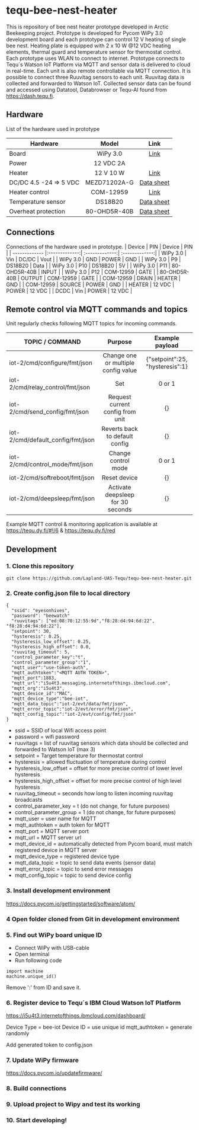 # tequ-bee-nest-heater

This is repository of bee nest heater prototype developed in Arctic Beekeeping project. Prototype is developed for Pycom WiPy 3.0 development board and each prototype can control 12 V heating of single bee nest. Heating plate is equipped with 2 x 10 W @12 VDC heating elements, thermal guard and temperature sensor for thermostat control. Each prototype uses WLAN to connect to internet. Prototype connects to Tequ´s Watson IoT Platform via MQTT and sensor data is delivered to cloud in real-time. Each unit is also remote controllable via MQTT connection. It is possible to connect three Ruuvitag sensors to each unit. Ruuvitag data is collected and forwarded to Watson IoT. Collected sensor data can be found and accessed using Datatool, Databrowser or Tequ-AI found from https://dash.tequ.fi.

## Hardware 
List of the hardware used in prototype

| Hardware               | Model         | Link          |
| -------------          |:-------------:| :-------------:| 
| Board                  | WiPy 3.0      | <a href="https://docs.pycom.io/datasheets/development/wipy3/">Link</a>|
| Power                  | 12 VDC 2A     | |
| Heater                 | 12 V 10 W     | <a href="https://www.partco.fi/fi/mekaniikka/kotelointi/kotelotarvikkeet/23244-lk12v-12w.html">Link</a>|
| DC/DC 4.5 -24 => 5 VDC | MEZD71202A-G  | <a href="https://www.mouser.fi/datasheet/2/277/mEZD71202A-1384003.pdf">Data sheet</a>|
| Heater control         | COM-12959     | <a href="https://www.sparkfun.com/products/12959">Link</a>|
| Temperature sensor     | DS18B20       | <a href="https://datasheets.maximintegrated.com/en/ds/DS18B20.pdf">Data sheet</a>|
| Overheat protection    | 80-OHD5R-40B  | <a href="https://content.kemet.com/datasheets/KEM_SE0202_OHD.pdf">Data sheet</a>|

## Connections 
Connections of the hardware used in prototype.
| Device                 | PIN           | Device         | PIN            |
| -------------          |:-------------:| :-------------:| :-------------:| 
| WiPy 3.0               | Vin           |  DC/DC         | Vout           |
| WiPy 3.0               | GND           |  POWER         | GND            |
| WiPy 3.0               | P9            |  DS18B20       | Data           |
| WiPy 3.0               | P10           |  DS18B20       | 5V             |
| WiPy 3.0               | P11           |  80-OHD5R-40B  | INPUT          |
| WiPy 3.0               | P12           |  COM-12959     | GATE           |
| 80-OHD5R-40B           | OUTPUT        |  COM-12959     | GATE           |
| COM-12959              | DRAIN         |  HEATER        | GND            |
| COM-12959              | SOURCE        |  POWER         | GND            |
| HEATER                 | 12 VDC        |  POWER         | 12 VDC         |
| DCDC                   | Vin           |  POWER         | 12 VDC         |

## Remote control via MQTT commands and topics
Unit regularly checks following MQTT topics for incoming commands.
  
| TOPIC / COMMAND                         | Purpose                                          | Example payload   | 
| -------------                           |:-------------:                                   | :-------------:   | 
| iot-2/cmd/configure/fmt/json            | Change one or multiple config value              |  {"setpoint":25, "hysteresis":1} | 
| iot-2/cmd/relay_control/fmt/json        | Set                                              |  0 or 1  | 
| iot-2/cmd/send_config/fmt/json          | Request current config from unit                 |  {}      | 
| iot-2/cmd/default_config/fmt/json       | Reverts back to default config                   |  {}      | 
| iot-2/cmd/control_mode/fmt/json         | Change control mode                              |  0 or 1  | 
| iot-2/cmd/softreboot/fmt/json           | Reset device                                     |  {}      | 
| iot-2/cmd/deepsleep/fmt/json            | Activate deepsleep for 30 seconds                |  {}      | 
  
Example MQTT control & monitoring application is available at https://tequ.dy.fi/#!/6 & https://tequ.dy.fi/red

## Development

### 1. Clone this repository
```
git clone https://github.com/Lapland-UAS-Tequ/tequ-bee-nest-heater.git
```

### 2. Create config.json file to local directory

```
{
  "ssid": "eyesonhives",
  "password": "beewatch"
  "ruuvitags": ["ed:08:70:12:55:9d","f8:28:d4:94:6d:22", "f8:28:d4:94:6d:22"],
  "setpoint": 30,
  "hysteresis": 0.25,
  "hysteresis_low_offset": 0.25,
  "hysteresis_high_offset": 0.0,
  "ruuvitag_timeout": 5,
  "control_parameter_key":"t",
  "control_parameter_group":"1",
  "mqtt_user":"use-token-auth",
  "mqtt_authtoken":"<MQTT AUTH TOKEN>",
  "mqtt_port":1883,
  "mqtt_url":"i5u4t3.messaging.internetofthings.ibmcloud.com",
  "mqtt_org":"i5u4t3",
  "mqtt_device_id":"MAC",
  "mqtt_device_type":"bee-iot",
  "mqtt_data_topic":"iot-2/evt/data/fmt/json",
  "mqtt_error_topic":"iot-2/evt/error/fmt/json",
  "mqtt_config_topic":"iot-2/evt/config/fmt/json"
}
```
- ssid = SSID of local Wifi access point
- password = wifi password
- ruuvitags = list of ruuvitag sensors which data should be collected and forwarded to Watson IoT (max 3)
- setpoint = Target temperature for thermostat control
- hysteresis = allowed fluctuation of temperature during control
- hysteresis_low_offset = offset for more precise control of lower level hysteresis 
- hysteresis_high_offset = offset for more precise control of high level hysteresis 
- ruuvitag_timeout = seconds how long to listen incoming ruuvitag broadcasts
- control_parameter_key = t (do not change, for future purposes)
- control_parameter_group = 1 (do not change, for future purposes)
- mqtt_user = user name for MQTT  
- mqtt_authtoken = auth token for MQTT
- mqtt_port = MQTT server port
- mqtt_url = MQTT server url
- mqtt_device_id = automatically detected from Pycom board, must match registered device in MQTT server
- mqtt_device_type = registered device type 
- mqtt_data_topic = topic to send data events (sensor data)
- mqtt_error_topic = topic to send error messages
- mqtt_config_topic = topic to send device config

### 3. Install development environment

https://docs.pycom.io/gettingstarted/software/atom/

### 4 Open folder cloned from Git in development environment

### 5. Find out WiPy board unique ID 

- Connect WiPy with USB-cable
- Open terminal 
- Run following code

```
import machine
machine.unique_id()
```

Remove ':' from ID and save it.

### 6. Register device to Tequ´s IBM Cloud Watson IoT Platform

https://i5u4t3.internetofthings.ibmcloud.com/dashboard/

Device Type = bee-iot
Device ID = use unique id
mqtt_authtoken = generate randomly

Add generated token to config.json <MQTT AUTH TOKEN>
 
### 7. Update WiPy firmware

https://docs.pycom.io/updatefirmware/

### 8. Build connections
  
### 9. Upload project to Wipy and test its working
   
### 10. Start developing!
